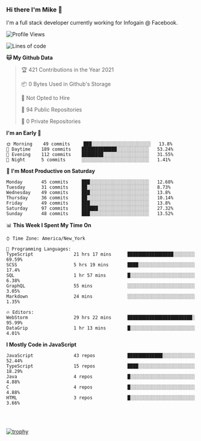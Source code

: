 ### Hi there I'm Mike 👋
I'm a full stack developer currently working for Infogain @ Facebook.

<!--START_SECTION:waka-->
![Profile Views](http://img.shields.io/badge/Profile%20Views-0-blue)

![Lines of code](https://img.shields.io/badge/From%20Hello%20World%20I%27ve%20Written-1.3%20million%20lines%20of%20code-blue)

**🐱 My Github Data** 

> 🏆 421 Contributions in the Year 2021
 > 
> 📦 0 Bytes Used in Github's Storage 
 > 
> 🚫 Not Opted to Hire
 > 
> 📜 94 Public Repositories 
 > 
> 🔑 0 Private Repositories  
 > 
**I'm an Early 🐤** 

```text
🌞 Morning    49 commits     ███░░░░░░░░░░░░░░░░░░░░░░   13.8% 
🌆 Daytime    189 commits    █████████████░░░░░░░░░░░░   53.24% 
🌃 Evening    112 commits    ████████░░░░░░░░░░░░░░░░░   31.55% 
🌙 Night      5 commits      ░░░░░░░░░░░░░░░░░░░░░░░░░   1.41%

```
📅 **I'm Most Productive on Saturday** 

```text
Monday       45 commits     ███░░░░░░░░░░░░░░░░░░░░░░   12.68% 
Tuesday      31 commits     ██░░░░░░░░░░░░░░░░░░░░░░░   8.73% 
Wednesday    49 commits     ███░░░░░░░░░░░░░░░░░░░░░░   13.8% 
Thursday     36 commits     ██░░░░░░░░░░░░░░░░░░░░░░░   10.14% 
Friday       49 commits     ███░░░░░░░░░░░░░░░░░░░░░░   13.8% 
Saturday     97 commits     ██████░░░░░░░░░░░░░░░░░░░   27.32% 
Sunday       48 commits     ███░░░░░░░░░░░░░░░░░░░░░░   13.52%

```


📊 **This Week I Spent My Time On** 

```text
⌚︎ Time Zone: America/New_York

💬 Programming Languages: 
TypeScript               21 hrs 17 mins      █████████████████░░░░░░░░   69.59% 
SCSS                     5 hrs 19 mins       ████░░░░░░░░░░░░░░░░░░░░░   17.4% 
SQL                      1 hr 57 mins        █░░░░░░░░░░░░░░░░░░░░░░░░   6.38% 
GraphQL                  55 mins             ░░░░░░░░░░░░░░░░░░░░░░░░░   3.05% 
Markdown                 24 mins             ░░░░░░░░░░░░░░░░░░░░░░░░░   1.35%

🔥 Editors: 
WebStorm                 29 hrs 22 mins      ████████████████████████░   95.99% 
DataGrip                 1 hr 13 mins        █░░░░░░░░░░░░░░░░░░░░░░░░   4.01%

```

**I Mostly Code in JavaScript** 

```text
JavaScript               43 repos            █████████████░░░░░░░░░░░░   52.44% 
TypeScript               15 repos            ████░░░░░░░░░░░░░░░░░░░░░   18.29% 
Java                     4 repos             █░░░░░░░░░░░░░░░░░░░░░░░░   4.88% 
C                        4 repos             █░░░░░░░░░░░░░░░░░░░░░░░░   4.88% 
HTML                     3 repos             █░░░░░░░░░░░░░░░░░░░░░░░░   3.66%

```



<!--END_SECTION:waka-->

##### &nbsp;
[![trophy](https://github-profile-trophy.vercel.app/?username=uptonm&theme=dracula)](https://github.com/ryo-ma/github-profile-trophy)

